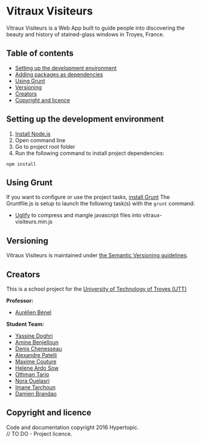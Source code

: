# Vitraux Visiteurs

Vitraux Visiteurs is a Web App built to guide people into discovering the beauty
and history of stained-glass windows in Troyes, France.

## Table of contents

* [Setting up the development environment](#setting-up-the-development-environment)
* [Adding packages as dependencies](#adding-packages-as-dependencies)
* [Using Grunt](#using-grunt)
* [Versioning](#versioning)
* [Creators](#creators)
* [Copyright and licence](#copyright-and-licence)

## Setting up the development environment

1. [Install Node.js](http://bower.io/#install-bower)
2. Open command line
3. Go to project root folder
4. Run the following command to install project dependencies:

```
npm install
```

## Using Grunt

If you want to configure or use the project tasks, [install Grunt](http://gruntjs.com/getting-started)
The Gruntfile.js is setup to launch the following task(s) with the `grunt` command:

* [Uglify](https://github.com/gruntjs/grunt-contrib-uglify) to compress and mangle javascript files into vitraux-visiteurs.min.js

## Versioning

Vitraux Visiteurs is maintained under [the Semantic Versioning guidelines](http://semver.org/).

## Creators

This is a school project for the [University of Technology of Troyes
(UTT)](http://www.utt.fr/)

**Professor:**

* [Aurélien Bénel](https://github.com/benel)

**Student Team:**

* [Yassine Doghri](https://github.com/yassinedoghri)
* [Amine Benjelloun](https://github.com/aminebenj)
* [Denis Chenesseau](https://github.com/Wolfsister)
* [Alexandre Patelli](https://github.com/alexandrepa)
* [Maxime Couture](https://github.com/MaximeCouture)
* [Helene Ardo Sow](https://github.com/titiardo)
* [Othman Tariq](https://github.com/othmanetariq)
* [Nora Ouelasri](https://github.com/ouelasrn)
* [Imane Tarchoun](https://github.com/imaneIT)
* [Damien Brandao](https://github.com/brandaod)

## Copyright and licence

Code and documentation copyright 2016 Hypertopic.  
// TO DO - Project licence.
